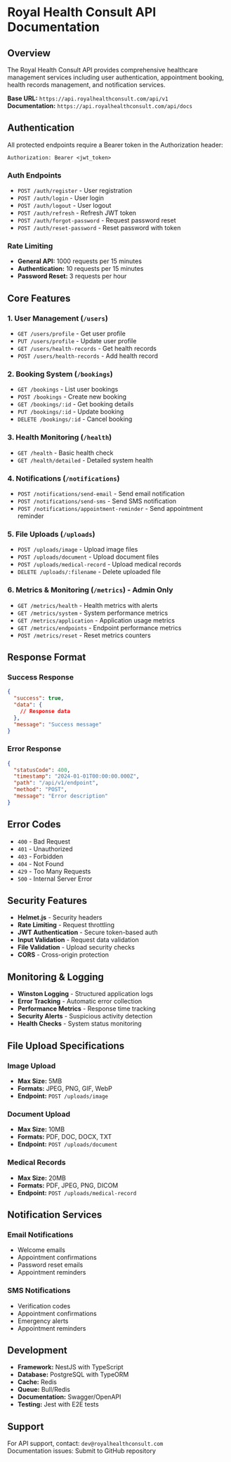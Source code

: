 # Royal Health Consult API Documentation

## Overview
The Royal Health Consult API provides comprehensive healthcare management services including user authentication, appointment booking, health records management, and notification services.

**Base URL:** `https://api.royalhealthconsult.com/api/v1`  
**Documentation:** `https://api.royalhealthconsult.com/api/docs`

## Authentication
All protected endpoints require a Bearer token in the Authorization header:
```
Authorization: Bearer <jwt_token>
```

### Auth Endpoints
- `POST /auth/register` - User registration
- `POST /auth/login` - User login
- `POST /auth/logout` - User logout
- `POST /auth/refresh` - Refresh JWT token
- `POST /auth/forgot-password` - Request password reset
- `POST /auth/reset-password` - Reset password with token

### Rate Limiting
- **General API:** 1000 requests per 15 minutes
- **Authentication:** 10 requests per 15 minutes
- **Password Reset:** 3 requests per hour

## Core Features

### 1. User Management (`/users`)
- `GET /users/profile` - Get user profile
- `PUT /users/profile` - Update user profile
- `GET /users/health-records` - Get health records
- `POST /users/health-records` - Add health record

### 2. Booking System (`/bookings`)
- `GET /bookings` - List user bookings
- `POST /bookings` - Create new booking
- `GET /bookings/:id` - Get booking details
- `PUT /bookings/:id` - Update booking
- `DELETE /bookings/:id` - Cancel booking

### 3. Health Monitoring (`/health`)
- `GET /health` - Basic health check
- `GET /health/detailed` - Detailed system health

### 4. Notifications (`/notifications`)
- `POST /notifications/send-email` - Send email notification
- `POST /notifications/send-sms` - Send SMS notification
- `POST /notifications/appointment-reminder` - Send appointment reminder

### 5. File Uploads (`/uploads`)
- `POST /uploads/image` - Upload image files
- `POST /uploads/document` - Upload document files  
- `POST /uploads/medical-record` - Upload medical records
- `DELETE /uploads/:filename` - Delete uploaded file

### 6. Metrics & Monitoring (`/metrics`) - Admin Only
- `GET /metrics/health` - Health metrics with alerts
- `GET /metrics/system` - System performance metrics
- `GET /metrics/application` - Application usage metrics
- `GET /metrics/endpoints` - Endpoint performance metrics
- `POST /metrics/reset` - Reset metrics counters

## Response Format

### Success Response
```json
{
  "success": true,
  "data": {
    // Response data
  },
  "message": "Success message"
}
```

### Error Response
```json
{
  "statusCode": 400,
  "timestamp": "2024-01-01T00:00:00.000Z",
  "path": "/api/v1/endpoint",
  "method": "POST",
  "message": "Error description"
}
```

## Error Codes
- `400` - Bad Request
- `401` - Unauthorized
- `403` - Forbidden
- `404` - Not Found
- `429` - Too Many Requests
- `500` - Internal Server Error

## Security Features
- **Helmet.js** - Security headers
- **Rate Limiting** - Request throttling
- **JWT Authentication** - Secure token-based auth
- **Input Validation** - Request data validation
- **File Validation** - Upload security checks
- **CORS** - Cross-origin protection

## Monitoring & Logging
- **Winston Logging** - Structured application logs
- **Error Tracking** - Automatic error collection
- **Performance Metrics** - Response time tracking
- **Security Alerts** - Suspicious activity detection
- **Health Checks** - System status monitoring

## File Upload Specifications

### Image Upload
- **Max Size:** 5MB
- **Formats:** JPEG, PNG, GIF, WebP
- **Endpoint:** `POST /uploads/image`

### Document Upload  
- **Max Size:** 10MB
- **Formats:** PDF, DOC, DOCX, TXT
- **Endpoint:** `POST /uploads/document`

### Medical Records
- **Max Size:** 20MB
- **Formats:** PDF, JPEG, PNG, DICOM
- **Endpoint:** `POST /uploads/medical-record`

## Notification Services

### Email Notifications
- Welcome emails
- Appointment confirmations
- Password reset emails
- Appointment reminders

### SMS Notifications
- Verification codes
- Appointment confirmations
- Emergency alerts
- Appointment reminders

## Development
- **Framework:** NestJS with TypeScript
- **Database:** PostgreSQL with TypeORM
- **Cache:** Redis
- **Queue:** Bull/Redis
- **Documentation:** Swagger/OpenAPI
- **Testing:** Jest with E2E tests

## Support
For API support, contact: `dev@royalhealthconsult.com`  
Documentation issues: Submit to GitHub repository